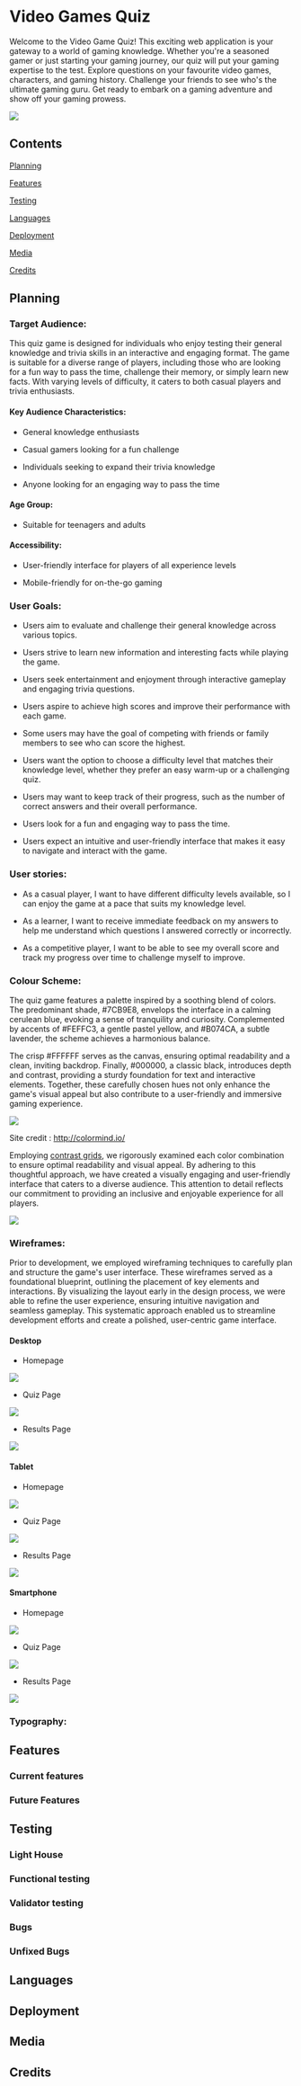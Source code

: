 # Video Games Quiz

Welcome to the Video Game Quiz! This exciting web application is your gateway to a world of gaming knowledge. Whether you're a seasoned gamer or just starting your gaming journey, our quiz will put your gaming expertise to the test. Explore questions on your favourite video games, characters, and gaming history. Challenge your friends to see who's the ultimate gaming guru. Get ready to embark on a gaming adventure and show off your gaming prowess.

<img src="docs/readme-images/responsive-image.png">

## Contents

[Planning](https://github.com/RadleighSmith/video-games-quiz#planning)

[Features](https://github.com/RadleighSmith/video-games-quiz#features)

[Testing](https://github.com/RadleighSmith/video-games-quiz#testing)

[Languages](https://github.com/RadleighSmith/video-games-quiz#languages)

[Deployment](https://github.com/RadleighSmith/video-games-quiz#deployment)

[Media](https://github.com/RadleighSmith/video-games-quiz#media)

[Credits](https://github.com/RadleighSmith/video-games-quiz#credits)

## Planning

### Target Audience:

This quiz game is designed for individuals who enjoy testing their general knowledge and trivia skills in an interactive and engaging format. The game is suitable for a diverse range of players, including those who are looking for a fun way to pass the time, challenge their memory, or simply learn new facts. With varying levels of difficulty, it caters to both casual players and trivia enthusiasts.

#### Key Audience Characteristics:

* General knowledge enthusiasts

* Casual gamers looking for a fun challenge

* Individuals seeking to expand their trivia knowledge

* Anyone looking for an engaging way to pass the time

#### Age Group:

* Suitable for teenagers and adults

#### Accessibility:

* User-friendly interface for players of all experience levels

* Mobile-friendly for on-the-go gaming


### User Goals:

* Users aim to evaluate and challenge their general knowledge across various topics.

* Users strive to learn new information and interesting facts while playing the game.

* Users seek entertainment and enjoyment through interactive gameplay and engaging trivia questions.

* Users aspire to achieve high scores and improve their performance with each game.

* Some users may have the goal of competing with friends or family members to see who can score the highest.

* Users want the option to choose a difficulty level that matches their knowledge level, whether they prefer an easy warm-up or a challenging quiz.

* Users may want to keep track of their progress, such as the number of correct answers and their overall performance.

* Users look for a fun and engaging way to pass the time.

* Users expect an intuitive and user-friendly interface that makes it easy to navigate and interact with the game.

### User stories:

* As a casual player, I want to have different difficulty levels available, so I can enjoy the game at a pace that suits my knowledge level.

* As a learner, I want to receive immediate feedback on my answers to help me understand which questions I answered correctly or incorrectly.

* As a competitive player, I want to be able to see my overall score and track my progress over time to challenge myself to improve.

### Colour Scheme:

The quiz game features a palette inspired by a soothing blend of colors. The predominant shade, #7CB9E8, envelops the interface in a calming cerulean blue, evoking a sense of tranquility and curiosity. Complemented by accents of #FEFFC3, a gentle pastel yellow, and #B074CA, a subtle lavender, the scheme achieves a harmonious balance. 

The crisp #FFFFFF serves as the canvas, ensuring optimal readability and a clean, inviting backdrop. Finally, #000000, a classic black, introduces depth and contrast, providing a sturdy foundation for text and interactive elements. Together, these carefully chosen hues not only enhance the game's visual appeal but also contribute to a user-friendly and immersive gaming experience.

<img src = "docs/readme-images/colormind-screenshot.png">

Site credit : http://colormind.io/

Employing [contrast grids](https://contrast-grid.eightshapes.com/), we rigorously examined each color combination to ensure optimal readability and visual appeal. By adhering to this thoughtful approach, we have created a visually engaging and user-friendly interface that caters to a diverse audience. This attention to detail reflects our commitment to providing an inclusive and enjoyable experience for all players.

<img src = "docs/readme-images/contrast-grid-screenshot.png">

### Wireframes:

Prior to development, we employed wireframing techniques to carefully plan and structure the game's user interface. These wireframes served as a foundational blueprint, outlining the placement of key elements and interactions. By visualizing the layout early in the design process, we were able to refine the user experience, ensuring intuitive navigation and seamless gameplay. This systematic approach enabled us to streamline development efforts and create a polished, user-centric game interface.

#### Desktop

* Homepage

<img src="docs/readme-images/desktop-homepage-wireframes.png">

* Quiz Page

<img src="docs/readme-images/desktop-quiz-wireframes.png">

* Results Page

<img src="docs/readme-images/desktop-results-wireframes.png">

#### Tablet

* Homepage

<img src="docs/readme-images/tablet-homepage-wireframes.png">

* Quiz Page

<img src="docs/readme-images/tablet-quiz-wireframes.png">

* Results Page

<img src="docs/readme-images/tablet-results-wireframes.png">

#### Smartphone

* Homepage

<img src="docs/readme-images/smartphone-homepage-wireframes.png">

* Quiz Page

<img src="docs/readme-images/smartphone-quiz-wireframes.png">

* Results Page

<img src="docs/readme-images/smartphone-results-wireframes.png">

### Typography:


## Features

### Current features

### Future Features


## Testing

### Light House  

### Functional testing

### Validator testing

### Bugs

### Unfixed Bugs


## Languages

## Deployment

## Media

## Credits 
